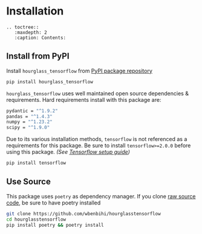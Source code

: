 # Installation

```{eval-rst}
.. toctree::
   :maxdepth: 2
   :caption: Contents:
```

## Install from PyPI

Install `hourglass_tensorflow` from [PyPI package repository](https://pypi.org/project/hourglass-tensorflow/)

```bash
pip install hourglass_tensorflow
```

`hourglass_tensorflow` uses well maintained open source dependencies & requirements. Hard requirements install with this package are:

```bash
pydantic = "^1.9.2"
pandas = "^1.4.3"
numpy = "^1.23.2"
scipy = "^1.9.0"
```

Due to its various installation methods, `tensorflow` is not referenced as a requirements for this package. Be sure to install `tensorflow>=2.0.0` before using this package. _(See [Tensorflow setup guide](https://www.tensorflow.org/install))_

```bash
pip install tensorflow
```

## Use Source

This package uses `poetry` as dependency manager. If you clone [raw source code](https://github.com/wbenbihi/hourglasstensorflow), be sure to have poetry installed

```bash
git clone https://github.com/wbenbihi/hourglasstensorflow
cd hourglasstensorflow
pip install poetry && poetry install
```
